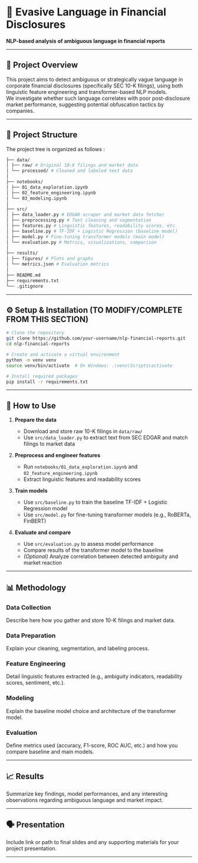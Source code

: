 # 🧠 Evasive Language in Financial Disclosures

**NLP-based analysis of ambiguous language in financial reports**

---

## 📝 Project Overview

This project aims to detect ambiguous or strategically vague language in corporate financial disclosures (specifically SEC 10-K filings), using both linguistic feature engineering and transformer-based NLP models.  
We investigate whether such language correlates with poor post-disclosure market performance, suggesting potential obfuscation tactics by companies.

---

## 📁 Project Structure

The project tree is organized as follows :

```bash
├── data/
│ ├── raw/ # Original 10-K filings and market data
│ └── processed/ # Cleaned and labeled text data
│
├── notebooks/
│ ├── 01_data_exploration.ipynb
│ ├── 02_feature_engineering.ipynb
│ └── 03_modeling.ipynb
│
├── src/
│ ├── data_loader.py # EDGAR scraper and market data fetcher
│ ├── preprocessing.py # Text cleaning and segmentation
│ ├── features.py # Linguistic features, readability scores, etc.
│ ├── baseline.py # TF-IDF + Logistic Regression (baseline model)
│ ├── model.py # Fine-tuning transformer models (main model)
│ └── evaluation.py # Metrics, visualizations, comparison
│
├── results/
│ ├── figures/ # Plots and graphs
│ └── metrics.json # Evaluation metrics
│
├── README.md
├── requirements.txt
└── .gitignore
```

---
## ⚙️ Setup & Installation (TO MODIFY/COMPLETE FROM THIS SECTION)

```bash
# Clone the repository
git clone https://github.com/your-username/nlp-financial-reports.git
cd nlp-financial-reports

# Create and activate a virtual environment
python -m venv venv
source venv/bin/activate  # On Windows: .\venv\Scripts\activate

# Install required packages
pip install -r requirements.txt
```

---

## 🚀 How to Use

1. **Prepare the data**

   * Download and store raw 10-K filings in `data/raw/`
   * Use `src/data_loader.py` to extract text from SEC EDGAR and match filings to market data

2. **Preprocess and engineer features**

   * Run `notebooks/01_data_exploration.ipynb` and `02_feature_engineering.ipynb`
   * Extract linguistic features and readability scores

3. **Train models**

   * Use `src/baseline.py` to train the baseline TF-IDF + Logistic Regression model
   * Use `src/model.py` for fine-tuning transformer models (e.g., RoBERTa, FinBERT)

4. **Evaluate and compare**

   * Use `src/evaluation.py` to assess model performance
   * Compare results of the transformer model to the baseline
   * *(Optional)* Analyze correlation between detected ambiguity and market reaction

---

## 📊 Methodology

### Data Collection

Describe here how you gather and store 10-K filings and market data.

### Data Preparation

Explain your cleaning, segmentation, and labeling process.

### Feature Engineering

Detail linguistic features extracted (e.g., ambiguity indicators, readability scores, sentiment, etc.).

### Modeling

Explain the baseline model choice and architecture of the transformer model.

### Evaluation

Define metrics used (accuracy, F1-score, ROC AUC, etc.) and how you compare baseline and main models.

---

## 📈 Results

Summarize key findings, model performances, and any interesting observations regarding ambiguous language and market impact.

---

## 🗣️ Presentation

Include link or path to final slides and any supporting materials for your project presentation.

---